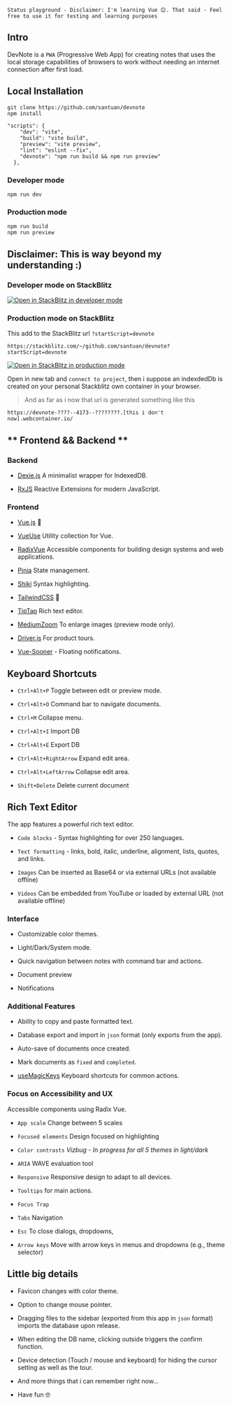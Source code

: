 `Status playground - Disclaimer: I'm learning Vue 😊.
That said - Feel free to use it for testing and learning purposes`

## Intro

DevNote is a `PWA` (Progressive Web App) for creating notes that uses the local storage capabilities of browsers to work without needing an internet connection after first load.

## Local Installation

```bash\"
git clone https://github.com/santuan/devnote
npm install
```

```bash\"
"scripts": {
    "dev": "vite",
    "build": "vite build",
    "preview": "vite preview",
    "lint": "eslint --fix",
    "devnote": "npm run build && npm run preview"
  },
```

### Developer mode
```bash\"
npm run dev
```

### Production mode

```bash\"
npm run build
npm run preview
```

## Disclaimer: This is way beyond my understanding :)

### Developer mode on StackBlitz

<a href="https://stackblitz.com/~/github.com/santuan/devnote?startScript=devnote">
  <img
    alt="Open in StackBlitz in developer mode"
    src="https://developer.stackblitz.com/img/open_in_stackblitz.svg"
  />
</a>


### Production mode on StackBlitz

This add to the StackBlitz url  `?startScript=devnote` 



`https://stackblitz.com/~/github.com/santuan/devnote?startScript=devnote`



<a href="https://stackblitz.com/~/github.com/santuan/devnote?startScript=devnote">
  <img
    alt="Open in StackBlitz in production mode"
    src="https://developer.stackblitz.com/img/open_in_stackblitz_small.svg"
  />
</a>


Open in new tab and `connect to project`,  then i suppose an indexdedDb is created on your personal Stackblitz own container in your browser.


> And as far as i now that url is generated something like this


`https://devnote-????--4173--????????.[this i don't now].webcontainer.io/`





## ** Frontend && Backend **

### **Backend**

*   [Dexie.js](\"https://dexie.org/\") A minimalist wrapper for IndexedDB.
    
*   [RxJS](\"https://rxjs.dev/\") Reactive Extensions for modern JavaScript.
    

### Frontend

*   [Vue.js](\"https://vuejs.org/guide/introduction.html#what-is-vue\") 💚
    
*   [VueUse](\"https://vueuse.org/\") Utility collection for Vue.
    
*   [RadixVue](\"https://www.radix-vue.com/\") Accessible components for building design systems and web applications.
    
*   [Pinia](\"https://pinia.vuejs.org/\") State management.
    
*   [Shiki](\"https://shiki.style/guide/install\") Syntax highlighting.
    
*   [TailwindCSS](\"https://tailwindcss.com/\") 💙
    
*   [TipTap](\"https://tiptap.dev/product/editor\") Rich text editor.
    
*   [MediumZoom](\"https://github.com/francoischalifour/medium-zoom\") To enlarge images (preview mode only).
    
*   [Driver.js](\"https://driverjs.com/docs/installation\") For product tours.
    
*   [Vue-Sooner](\"https://vue-sonner.vercel.app/\") - Floating notifications.
    

## Keyboard Shortcuts

*   `Ctrl+Alt+P` Toggle between edit or preview mode.
    
*   `Ctrl+Alt+O` Command bar to navigate documents.
    
*   `Ctrl+M` Collapse menu.
    
*   `Ctrl+Alt+I` Import DB
    
*   `Ctrl+Alt+E` Export DB
    
*   `Ctrl+Alt+RightArrow` Expand edit area.
    
*   `Ctrl+Alt+LeftArrow` Collapse edit area.
    
*   `Shift+Delete` Delete current document
    

## **Rich Text Editor**

The app features a powerful rich text editor.

*   `Code blocks` - Syntax highlighting for over 250 languages.
    
*   `Text formatting` - links, bold, italic, underline, alignment, lists, quotes, and links.
    
*   `Images` Can be inserted as Base64 or via external URLs (not available offline)
    
*   `Videos` Can be embedded from YouTube or loaded by external URL (not available offline)
    

### **Interface**

*   Customizable color themes.
    
*   Light/Dark/System mode.
    
*   Quick navigation between notes with command bar and actions.
    
*   Document preview
    
*   Notifications
    

### **Additional Features**

*   Ability to copy and paste formatted text.
    
*   Database export and import in `json` format (only exports from the app).
    
*   Auto-save of documents once created.
    
*   Mark documents as `fixed` and `completed`.
    
*   [useMagicKeys](\"https://vueuse.org/core/useMagicKeys/\") Keyboard shortcuts for common actions.
    

### **Focus on Accessibility and UX**

Accessible components using Radix Vue.

*   `App scale` Change between 5 scales

*   `Focused elements` Design focused on highlighting
    
*   `Color contrasts` _Vizbug - In progress for all 5 themes in light/dark_
    
*   `ARIA` WAVE evaluation tool
    
*   `Responsive` Responsive design to adapt to all devices.
    
*   `Tooltips` for main actions.
    
*   `Focus Trap`
    
*   `Tabs` Navigation
    
*   `Esc` To close dialogs, dropdowns,
    
*   `Arrow keys` Move with arrow keys in menus and dropdowns (e.g., theme selector)
    

## Little big details 

*   Favicon changes with color theme.
    
*   Option to change mouse pointer.
    
*   Dragging files to the sidebar (exported from this app in `json` format) imports the database upon release.
    
*   When editing the DB name, clicking outside triggers the confirm function.
    
*   Device detection (Touch / mouse and keyboard) for hiding the cursor setting as well as the tour.
    
*   And more things that i can remember right now...

*   Have fun 🤓

